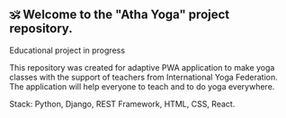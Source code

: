 ## 🕉 Welcome to the "Atha Yoga" project repository.

Educational project in progress

This repository was created for adaptive PWA application to make yoga classes with the support of teachers from International Yoga Federation. The application will help everyone to teach and to do yoga everywhere.

Stack: Python, Django, REST Framework, HTML, CSS, React.
